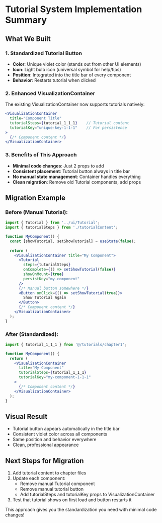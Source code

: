 # Tutorial System Implementation Summary

## What We Built

### 1. Standardized Tutorial Button
- **Color**: Unique violet color (stands out from other UI elements)
- **Icon**: Light bulb icon (universal symbol for help/tips)
- **Position**: Integrated into the title bar of every component
- **Behavior**: Restarts tutorial when clicked

### 2. Enhanced VisualizationContainer
The existing VisualizationContainer now supports tutorials natively:

```jsx
<VisualizationContainer 
  title="Component Title"
  tutorialSteps={tutorial_1_1_1}    // Tutorial content
  tutorialKey="unique-key-1-1-1"    // For persistence
>
  {/* Component content */}
</VisualizationContainer>
```

### 3. Benefits of This Approach
- **Minimal code changes**: Just 2 props to add
- **Consistent placement**: Tutorial button always in title bar
- **No manual state management**: Container handles everything
- **Clean migration**: Remove old Tutorial components, add props

## Migration Example

### Before (Manual Tutorial):
```jsx
import { Tutorial } from '../ui/Tutorial';
import { tutorialSteps } from './tutorialContent';

function MyComponent() {
  const [showTutorial, setShowTutorial] = useState(false);
  
  return (
    <VisualizationContainer title="My Component">
      <Tutorial
        steps={tutorialSteps}
        onComplete={() => setShowTutorial(false)}
        showOnMount={true}
        persistKey="my-component"
      />
      {/* Manual button somewhere */}
      <Button onClick={() => setShowTutorial(true)}>
        Show Tutorial Again
      </Button>
      {/* Component content */}
    </VisualizationContainer>
  );
}
```

### After (Standardized):
```jsx
import { tutorial_1_1_1 } from '@/tutorials/chapter1';

function MyComponent() {
  return (
    <VisualizationContainer 
      title="My Component"
      tutorialSteps={tutorial_1_1_1}
      tutorialKey="my-component-1-1-1"
    >
      {/* Component content */}
    </VisualizationContainer>
  );
}
```

## Visual Result
- Tutorial button appears automatically in the title bar
- Consistent violet color across all components
- Same position and behavior everywhere
- Clean, professional appearance

## Next Steps for Migration
1. Add tutorial content to chapter files
2. Update each component:
   - Remove manual Tutorial component
   - Remove manual tutorial button
   - Add tutorialSteps and tutorialKey props to VisualizationContainer
3. Test that tutorial shows on first load and button restarts it

This approach gives you the standardization you need with minimal code changes!